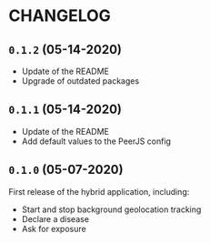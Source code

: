 # CHANGELOG

## `0.1.2` (05-14-2020)

- Update of the README
- Upgrade of outdated packages

## `0.1.1` (05-14-2020)

- Update of the README
- Add default values to the PeerJS config

## `0.1.0` (05-07-2020)

First release of the hybrid application, including:

- Start and stop background geolocation tracking
- Declare a disease
- Ask for exposure
